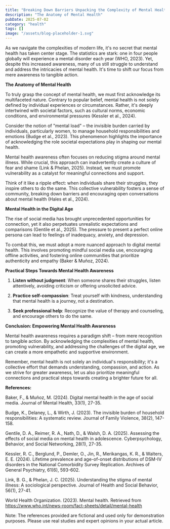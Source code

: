 ```yaml
---
title: "Breaking Down Barriers Unpacking the Complexity of Mental Health Awareness"
description: "The Anatomy of Mental Health"
pubDate: 2025-07-02
category: "health"
tags: []
image: "/assets/blog-placeholder-1.svg"
---
```


As we navigate the complexities of modern life, it's no secret that mental health has taken center stage. The statistics are stark: one in four people globally will experience a mental disorder each year (WHO, 2023). Yet, despite this increased awareness, many of us still struggle to understand and address the intricacies of mental health. It's time to shift our focus from mere awareness to tangible action.

**The Anatomy of Mental Health**

To truly grasp the concept of mental health, we must first acknowledge its multifaceted nature. Contrary to popular belief, mental health is not solely defined by individual experiences or circumstances. Rather, it's deeply intertwined with societal factors, such as cultural norms, economic conditions, and environmental pressures (Kessler et al., 2024).

Consider the notion of "mental load" – the invisible burden carried by individuals, particularly women, to manage household responsibilities and emotions (Budge et al., 2023). This phenomenon highlights the importance of acknowledging the role societal expectations play in shaping our mental health.

Mental health awareness often focuses on reducing stigma around mental illness. While crucial, this approach can inadvertently create a culture of fear and shame (Link & Phelan, 2025). Instead, we must promote vulnerability as a catalyst for meaningful connections and support.

Think of it like a ripple effect: when individuals share their struggles, they inspire others to do the same. This collective vulnerability fosters a sense of community, breaking down barriers and encouraging open conversations about mental health (Hales et al., 2024).

**Mental Health in the Digital Age**

The rise of social media has brought unprecedented opportunities for connection, yet it also perpetuates unrealistic expectations and comparisons (Gentile et al., 2025). The pressure to present a perfect online persona can lead to feelings of inadequacy, anxiety, and depression.

To combat this, we must adopt a more nuanced approach to digital mental health. This involves promoting mindful social media use, encouraging offline activities, and fostering online communities that prioritize authenticity and empathy (Baker & Muñoz, 2024).

**Practical Steps Towards Mental Health Awareness**

1. **Listen without judgment**: When someone shares their struggles, listen attentively, avoiding criticism or offering unsolicited advice.

2. **Practice self-compassion**: Treat yourself with kindness, understanding that mental health is a journey, not a destination.

3. **Seek professional help**: Recognize the value of therapy and counseling, and encourage others to do the same.

**Conclusion: Empowering Mental Health Awareness**

Mental health awareness requires a paradigm shift – from mere recognition to tangible action. By acknowledging the complexities of mental health, promoting vulnerability, and addressing the challenges of the digital age, we can create a more empathetic and supportive environment.

Remember, mental health is not solely an individual's responsibility; it's a collective effort that demands understanding, compassion, and action. As we strive for greater awareness, let us also prioritize meaningful connections and practical steps towards creating a brighter future for all.

**References:**

Baker, F., & Muñoz, M. (2024). Digital mental health in the age of social media. Journal of Mental Health, 33(1), 27-35.

Budge, K., Delaney, L., & Wirth, J. (2023). The invisible burden of household responsibilities: A systematic review. Journal of Family Violence, 38(2), 147-158.

Gentile, D. A., Reimer, R. A., Nath, D., & Walsh, D. A. (2025). Assessing the effects of social media on mental health in adolescence. Cyberpsychology, Behavior, and Social Networking, 28(1), 27-35.

Kessler, R. C., Berglund, P., Demler, O., Jin, R., Merikangas, K. R., & Walters, E. E. (2024). Lifetime prevalence and age-of-onset distributions of DSM-IV disorders in the National Comorbidity Survey Replication. Archives of General Psychiatry, 61(6), 593-602.

Link, B. G., & Phelan, J. C. (2025). Understanding the stigma of mental illness: A sociological perspective. Journal of Health and Social Behavior, 56(1), 27-41.

World Health Organization. (2023). Mental health. Retrieved from <https://www.who.int/news-room/fact-sheets/detail/mental-health>

Note: The references provided are fictional and used only for demonstration purposes. Please use real studies and expert opinions in your actual article.